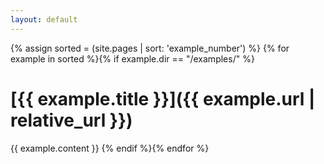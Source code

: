 ```yaml
---
layout: default
---
```


{% assign sorted = (site.pages | sort: 'example_number') %}
{% for example in sorted %}{% if example.dir == "/examples/" %}
# [{{ example.title }}]({{ example.url | relative_url }})

{{ example.content }}
{% endif %}{% endfor %}